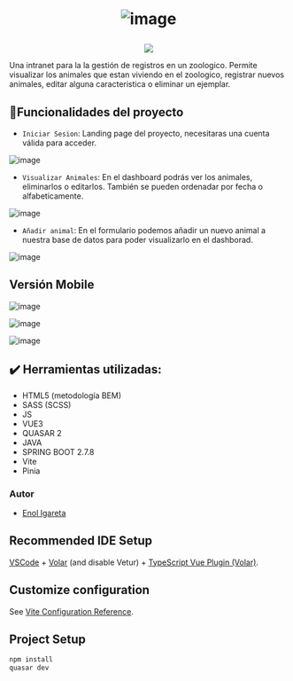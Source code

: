 # <p align="center"> ![image](https://user-images.githubusercontent.com/116892825/226100774-ba9ca717-5831-4c0a-b87f-a729f98b0629.png)
 </p>

  <p align="center">
   <img src="https://img.shields.io/badge/STATUS-EN%20DESAROLLO-green">
   </p>

Una intranet para la la gestión de registros en un zoologico.
Permite visualizar los animales que estan viviendo en el zoologico, registrar nuevos animales, editar alguna caracteristica o eliminar un ejemplar.

## :hammer:Funcionalidades del proyecto

- `Iniciar Sesion`: Landing page del proyecto, necesitaras una cuenta válida para acceder.

![image](https://user-images.githubusercontent.com/116892825/226101110-8b03c32f-3265-41bb-992d-d7ce936cc25d.png)


- `Visualizar Animales`: En el dashboard podrás ver los animales, eliminarlos o editarlos. También se pueden ordenadar por fecha o alfabeticamente.

![image](https://user-images.githubusercontent.com/116892825/226101002-5582e8dd-18ec-4444-8670-3cef7c46c4f0.png)

- `Añadir animal`: En el formulario podemos añadir un nuevo animal a nuestra base de datos para poder visualizarlo en el dashborad.

![image](https://user-images.githubusercontent.com/116892825/226101205-c5b9e362-5255-4e97-b74d-70daebeb587e.png)



## Versión Mobile

![image](https://user-images.githubusercontent.com/116892825/226101275-1ed5e0b7-412f-4a6f-9787-64e97fa891e0.png)

![image](https://user-images.githubusercontent.com/116892825/226101304-f62114e4-f180-4969-b0e6-51f66a817c20.png)

![image](https://user-images.githubusercontent.com/116892825/226101325-9b66ab47-2558-4125-9bcc-5dac8ba883b6.png)

## :heavy_check_mark: Herramientas utilizadas:
- HTML5 (metodología BEM)
- SASS (SCSS)
- JS
- VUE3
- QUASAR 2
- JAVA
- SPRING BOOT 2.7.8
- Vite
- Pinia


### Autor

- [Enol Igareta](https://github.com/EnolCode)

## Recommended IDE Setup

[VSCode](https://code.visualstudio.com/) + [Volar](https://marketplace.visualstudio.com/items?itemName=Vue.volar) (and disable Vetur) + [TypeScript Vue Plugin (Volar)](https://marketplace.visualstudio.com/items?itemName=Vue.vscode-typescript-vue-plugin).

## Customize configuration

See [Vite Configuration Reference](https://vitejs.dev/config/).

## Project Setup

```sh
npm install
quasar dev
```
